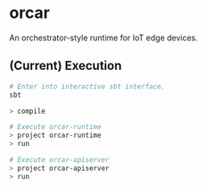 # orcar
An orchestrator-style runtime for IoT edge devices.

## (Current) Execution

```bash
# Enter into interactive sbt interface.
sbt

> compile

# Execute orcar-runtime
> project orcar-runtime
> run

# Execute orcar-apiserver
> project orcar-apiserver
> run
```
